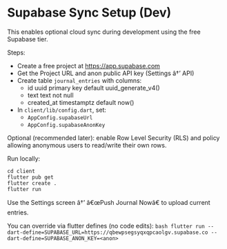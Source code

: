 # Supabase Sync Setup (Dev)

This enables optional cloud sync during development using the free Supabase tier.

Steps:
- Create a free project at https://app.supabase.com
- Get the Project URL and anon public API key (Settings â†’ API)
- Create table `journal_entries` with columns:
  - id uuid primary key default uuid_generate_v4()
  - text text not null
  - created_at timestamptz default now()
- In `client/lib/config.dart`, set:
  - `AppConfig.supabaseUrl`
  - `AppConfig.supabaseAnonKey`

Optional (recommended later): enable Row Level Security (RLS) and policy allowing anonymous users to read/write their own rows.

Run locally:
```
cd client
flutter pub get
flutter create .
flutter run
```

Use the Settings screen â†’ â€œPush Journal Nowâ€ to upload current entries.

You can override via flutter defines (no code edits):
``bash
flutter run --dart-define=SUPABASE_URL=https://qbewpsegsyqxqpcaolgv.supabase.co --dart-define=SUPABASE_ANON_KEY=<anon>
``
